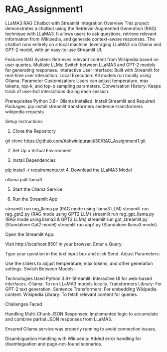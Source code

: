# RAG_Assignment1


LLaMA3 RAG Chatbot with Streamlit Integration
Overview
This project demonstrates a chatbot using the Retrieval-Augmented Generation (RAG) technique with LLaMA3. It allows users to ask questions, retrieve relevant information from Wikipedia, and generate context-aware responses. The chatbot runs entirely on a local machine, leveraging LLaMA3 via Ollama and GPT-2 model, with an easy-to-use Streamlit UI.

Features
RAG System: Retrieves relevant content from Wikipedia based on user queries.
Multiple LLMs: Switch between LLaMA3 and GPT-2 models for generating responses.
Interactive User Interface: Built with Streamlit for real-time user interaction.
Local Execution: All models run locally using Ollama.
Parameter Customization: Users can adjust temperature, max tokens, top-k, and top-p sampling parameters.
Conversation History: Keeps track of user-bot interactions during each session.


Prerequisites
Python 3.8+
Ollama Installed:
Install Streamlit and Required Packages:
pip install streamlit transformers sentence-transformers wikipedia requests


Setup Instructions
1. Clone the Repository

git clone https://github.com/Ashwinipuranik30/RAG_Assignment1.git


2. Set Up a Virtual Environment

3. Install Dependencies

pip install -r requirements.txt
4. Download the LLaMA3 Model

ollama pull llama3

5. Start the Ollama Service

6. Run the Streamlit App

streamlit run rag_llama.py (RAG mode using llama3 LLM)
streamlit run rag_gpt2.py (RAG mode using GPT2 LLM)
streamlit run rag_gpt_llama.py (RAG mode using llama3 & GPT2 LLMs)
streamlit run gpt_streamlit.py (Standalone Gpt2 model)
streamlit run app1.py (Standalone llama3 model)

Open the Streamlit App:

Visit http://localhost:8501 in your browser.
Enter a Query:

Type your question in the text input box and click Send.
Adjust Parameters:

Use the sliders to adjust temperature, max tokens, and other generation settings.
Switch Between Models:


Technologies Used
Python 3.8+
Streamlit: Interactive UI for web-based interfaces.
Ollama: To run LLaMA3 models locally.
Transformers Library: For GPT-2 text generation.
Sentence Transformers: For embedding Wikipedia content.
Wikipedia Library: To fetch relevant content for queries.


Challenges Faced

Handling Multi-Chunk JSON Responses:
Implemented logic to accumulate and combine partial JSON responses from LLaMA3.

Ensured Ollama service was properly running to avoid connection issues.

Disambiguation Handling with Wikipedia:
Added error handling for disambiguation and page-not-found scenarios.





